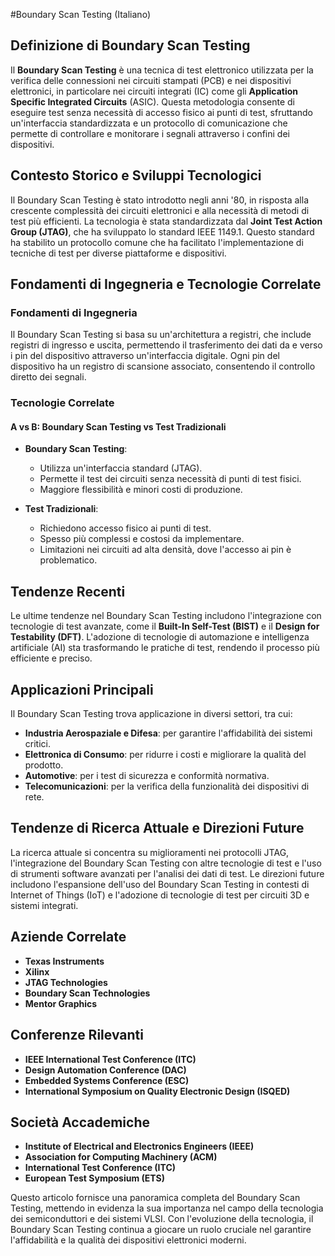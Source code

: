 #Boundary Scan Testing (Italiano)

## Definizione di Boundary Scan Testing

Il **Boundary Scan Testing** è una tecnica di test elettronico utilizzata per la verifica delle connessioni nei circuiti stampati (PCB) e nei dispositivi elettronici, in particolare nei circuiti integrati (IC) come gli **Application Specific Integrated Circuits** (ASIC). Questa metodologia consente di eseguire test senza necessità di accesso fisico ai punti di test, sfruttando un'interfaccia standardizzata e un protocollo di comunicazione che permette di controllare e monitorare i segnali attraverso i confini dei dispositivi.

## Contesto Storico e Sviluppi Tecnologici

Il Boundary Scan Testing è stato introdotto negli anni '80, in risposta alla crescente complessità dei circuiti elettronici e alla necessità di metodi di test più efficienti. La tecnologia è stata standardizzata dal **Joint Test Action Group (JTAG)**, che ha sviluppato lo standard IEEE 1149.1. Questo standard ha stabilito un protocollo comune che ha facilitato l'implementazione di tecniche di test per diverse piattaforme e dispositivi.

## Fondamenti di Ingegneria e Tecnologie Correlate

### Fondamenti di Ingegneria

Il Boundary Scan Testing si basa su un'architettura a registri, che include registri di ingresso e uscita, permettendo il trasferimento dei dati da e verso i pin del dispositivo attraverso un'interfaccia digitale. Ogni pin del dispositivo ha un registro di scansione associato, consentendo il controllo diretto dei segnali.

### Tecnologie Correlate

#### A vs B: Boundary Scan Testing vs Test Tradizionali

- **Boundary Scan Testing**:
  - Utilizza un'interfaccia standard (JTAG).
  - Permette il test dei circuiti senza necessità di punti di test fisici.
  - Maggiore flessibilità e minori costi di produzione.

- **Test Tradizionali**:
  - Richiedono accesso fisico ai punti di test.
  - Spesso più complessi e costosi da implementare.
  - Limitazioni nei circuiti ad alta densità, dove l'accesso ai pin è problematico.

## Tendenze Recenti

Le ultime tendenze nel Boundary Scan Testing includono l'integrazione con tecnologie di test avanzate, come il **Built-In Self-Test (BIST)** e il **Design for Testability (DFT)**. L'adozione di tecnologie di automazione e intelligenza artificiale (AI) sta trasformando le pratiche di test, rendendo il processo più efficiente e preciso.

## Applicazioni Principali

Il Boundary Scan Testing trova applicazione in diversi settori, tra cui:

- **Industria Aerospaziale e Difesa**: per garantire l'affidabilità dei sistemi critici.
- **Elettronica di Consumo**: per ridurre i costi e migliorare la qualità del prodotto.
- **Automotive**: per i test di sicurezza e conformità normativa.
- **Telecomunicazioni**: per la verifica della funzionalità dei dispositivi di rete.

## Tendenze di Ricerca Attuale e Direzioni Future

La ricerca attuale si concentra su miglioramenti nei protocolli JTAG, l'integrazione del Boundary Scan Testing con altre tecnologie di test e l'uso di strumenti software avanzati per l'analisi dei dati di test. Le direzioni future includono l'espansione dell'uso del Boundary Scan Testing in contesti di Internet of Things (IoT) e l'adozione di tecnologie di test per circuiti 3D e sistemi integrati.

## Aziende Correlate

- **Texas Instruments**
- **Xilinx**
- **JTAG Technologies**
- **Boundary Scan Technologies**
- **Mentor Graphics**

## Conferenze Rilevanti

- **IEEE International Test Conference (ITC)**
- **Design Automation Conference (DAC)**
- **Embedded Systems Conference (ESC)**
- **International Symposium on Quality Electronic Design (ISQED)**

## Società Accademiche

- **Institute of Electrical and Electronics Engineers (IEEE)**
- **Association for Computing Machinery (ACM)**
- **International Test Conference (ITC)**
- **European Test Symposium (ETS)**

Questo articolo fornisce una panoramica completa del Boundary Scan Testing, mettendo in evidenza la sua importanza nel campo della tecnologia dei semiconduttori e dei sistemi VLSI. Con l'evoluzione della tecnologia, il Boundary Scan Testing continua a giocare un ruolo cruciale nel garantire l'affidabilità e la qualità dei dispositivi elettronici moderni.